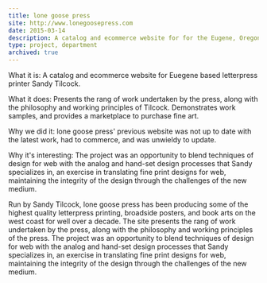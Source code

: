 ```yaml
---
title: lone goose press
site: http://www.lonegoosepress.com
date: 2015-03-14
description: A catalog and ecommerce website for for the Eugene, Oregon based letterpress studio lone goose press.
type: project, department
archived: true
---
```


What it is:
A catalog and ecommerce website for Euegene based letterpress printer Sandy Tilcock.

What it does:
Presents the rang of work undertaken by the press, along with the philosophy and working principles of Tilcock. Demonstrates work samples, and provides a marketplace to purchase fine art.

Why we did it:
lone goose press' previous website was not up to date with the latest work, had to commerce, and was unwieldy to update.

Why it's interesting:
The project was an opportunity to blend techniques of design for web with the analog and hand-set design processes that Sandy specializes in, an exercise in translating fine print designs for web, maintaining the integrity of the design through the challenges of the new medium.

Run by Sandy Tilcock, lone goose press has been producing some of the highest quality letterpress printing, broadside posters, and book arts on the west coast for well over a decade. The site presents the rang of work undertaken by the press, along with the philosophy and working principles of the press. The project was an opportunity to blend techniques of design for web with the analog and hand-set design processes that Sandy specializes in, an exercise in translating fine print designs for web, maintaining the integrity of the design through the challenges of the new medium.